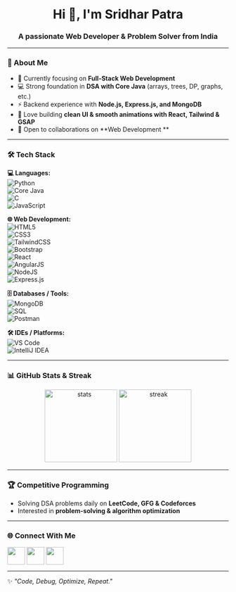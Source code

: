 <h1 align="center">Hi 👋, I'm Sridhar Patra</h1>
<h3 align="center">A passionate Web Developer & Problem Solver from India</h3>

---

### 🚀 About Me  
- 🌱 Currently focusing on **Full-Stack Web Development**  
- 💻 Strong foundation in **DSA with Core Java** (arrays, trees, DP, graphs, etc.)  
- ⚡ Backend experience with **Node.js, Express.js, and MongoDB**  
- 🎯 Love building **clean UI & smooth animations with React, Tailwind & GSAP**  
- 🤝 Open to collaborations on **Web Development **  

---

### 🛠️ Tech Stack  

**💻 Languages:**  
![Python](https://img.shields.io/badge/Python-3670A0?style=for-the-badge&logo=python&logoColor=ffdd54)  
![Core Java](https://img.shields.io/badge/Java-ED8B00?style=for-the-badge&logo=java&logoColor=white)  
![C](https://img.shields.io/badge/C-00599C?style=for-the-badge&logo=c&logoColor=white)  
![JavaScript](https://img.shields.io/badge/JavaScript-323330?style=for-the-badge&logo=javascript&logoColor=F7DF1E)  

**🌐 Web Development:**  
![HTML5](https://img.shields.io/badge/HTML5-E34F26?style=for-the-badge&logo=html5&logoColor=white)  
![CSS3](https://img.shields.io/badge/CSS3-1572B6?style=for-the-badge&logo=css3&logoColor=white)  
![TailwindCSS](https://img.shields.io/badge/Tailwind_CSS-38B2AC?style=for-the-badge&logo=tailwind-css&logoColor=white)  
![Bootstrap](https://img.shields.io/badge/Bootstrap-563D7C?style=for-the-badge&logo=bootstrap&logoColor=white)  
![React](https://img.shields.io/badge/React-20232A?style=for-the-badge&logo=react&logoColor=61DAFB)  
![AngularJS](https://img.shields.io/badge/AngularJS-E23237?style=for-the-badge&logo=angularjs&logoColor=white)  
![NodeJS](https://img.shields.io/badge/Node.js-43853D?style=for-the-badge&logo=node.js&logoColor=white)  
![Express.js](https://img.shields.io/badge/Express.js-404D59?style=for-the-badge)  

**🗄️ Databases / Tools:**  
![MongoDB](https://img.shields.io/badge/MongoDB-4EA94B?style=for-the-badge&logo=mongodb&logoColor=white)  
![SQL](https://img.shields.io/badge/SQL-003B57?style=for-the-badge&logo=databricks&logoColor=white)  
![Postman](https://img.shields.io/badge/Postman-FF6C37?style=for-the-badge&logo=postman&logoColor=white)  

**🛠 IDEs / Platforms:**  
![VS Code](https://img.shields.io/badge/VS%20Code-0078d7?style=for-the-badge&logo=visual-studio-code&logoColor=white)  
![IntelliJ IDEA](https://img.shields.io/badge/IntelliJIDEA-000000?style=for-the-badge&logo=intellij-idea&logoColor=white)  

---

### 📊 GitHub Stats & Streak  
<p align="center">
  <img src="https://github-readme-stats.vercel.app/api?username=ridharpatra25&show_icons=true&theme=radical" alt="stats" height="165"/>
  <img src="https://github-readme-streak-stats.herokuapp.com/?user=ridharpatra25&theme=radical" alt="streak" height="165"/>
</p>

---

### 🏆 Competitive Programming  
- Solving DSA problems daily on **LeetCode, GFG & Codeforces**  
- Interested in **problem-solving & algorithm optimization**  

---

### 🌐 Connect With Me  
<p align="left">
<a href="https://www.linkedin.com/in/sridharpatra18/" target="blank"><img align="center" src="https://skillicons.dev/icons?i=linkedin" height="40"/></a>
<a href="mailto:sridharpatra001@gmail.com"><img align="center" src="https://skillicons.dev/icons?i=gmail" height="40"/></a>
<a href="https://github.com/your-username"><img align="center" src="https://skillicons.dev/icons?i=github" height="40"/></a>
</p>

---

✨ _"Code, Debug, Optimize, Repeat."_  
